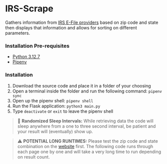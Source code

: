 # IRS-Scrape

Gathers information from [IRS E-File providers](https://www.irs.gov/e-file-providers/authorized-irs-e-file-providers-for-individuals) based on zip code and state then displays that information and allows for sorting on different parameters.

### Installation Pre-requisites

- [Python 3.12.7](https://www.python.org/downloads/release/python-3127/)
- [Pipenv](https://pypi.org/project/pipenv/)

### Installation

1. Download the source code and place it in a folder of your choosing
2. Open a terminal inside the folder and run the following command: `pipenv sync`
3. Open up the pipenv shell: `pipenv shell`
4. Run the Flask application: `python3 main.py`
5. Type `deactivate` or `exit` to leave the pipenv shell

> 📝 **Randomized Sleep Intervals:** While retrieving data the code will sleep anywhere from a one to three second interval, be patient and your result will (eventually) show up.

> :warning: **POTENTIAL LONG RUNTIMES:** Please test the zip code and state combination on the [website](https://www.irs.gov/e-file-providers/authorized-irs-e-file-providers-for-individuals) first. The following code runs through each page one by one and will take a very long time to run depending on result count.
